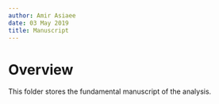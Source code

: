 ```yaml
---
author: Amir Asiaee
date: 03 May 2019
title: Manuscript
---
```


# Overview
This folder stores the fundamental manuscript of the analysis.
